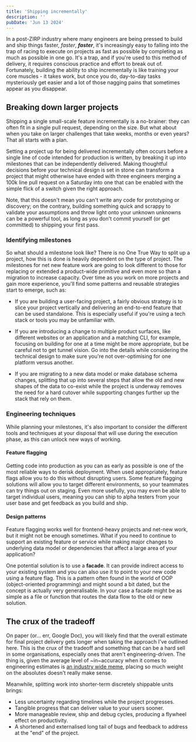 ```yaml
---
title: 'Shipping incrementally'
description: ''
pubDate: 'Jun 13 2024'
---
```


In a post-ZIRP industry where many engineers are being pressed to build and ship things faster, _faster_, **_faster_**, it's increasingly easy to falling into the trap of racing to execute on projects as fast as possible by completing as much as possible in one go. It's a trap, and if you're used to this method of delivery, it requires conscious practice and effort to break out of. Fortunately, building the ability to ship incrementally is like training your core muscles - it takes work, but once you do, day-to-day tasks mysteriously get easier and a lot of those nagging pains that sometimes appear as you disappear.

## Breaking down larger projects

Shipping a single small-scale feature incrementally is a no-brainer: they can often fit in a single pull request, depending on the size. But what about when you take on larger challenges that take weeks, months or even years? That all starts with a plan.

Setting a project up for being delivered incrementally often occurs before a single line of code intended for production is written, by breaking it up into milestones that can be independently delivered. Making thoughtful decisions before your technical design is set in stone can transform a project that might otherwise have ended with three engineers merging a 100k line pull request on a Saturday into one that can be enabled with the simple flick of a switch given the right approach. 

Note, that this doesn't mean you can't write any code for prototyping or discovery; on the contrary, building something quick and scrappy to validate your assumptions and throw light onto your unknown unknowns can be a powerful tool, as long as you don't commit yourself (or get committed) to shipping your first pass.

### Identifying milestones

So what should a milestone look like? There is no One True Way to split up a project, how this is done is heavily dependent on the type of project. The milestones for net new feature work are going to look different to those for replacing or extended a product-wide primitive and even more so than a migration to increase capacity. Over time as you work on more projects and gain more experience, you'll find some patterns and reusable strategies start to emerge, such as:

- If you are building a user-facing project, a fairly obvious strategy is to slice your project vertically and delivering an end-to-end feature that can be used standalone. This is especially useful if you're using a tech stack or tools you may be unfamiliar with.

- If you are introducing a change to multiple product surfaces, like different websites or an application and a matching CLI, for example, focusing on building for one at a time might be more appropriate, but be careful not to get tunnel vision. Go into the details while considering the technical design to make sure you're not over-optimising for one platform versus another.

- If you are migrating to a new data model or make database schema changes, splitting that up into several steps that allow the old and new shapes of the data to co-exist while the project is underway removes the need for a hard cutover while supporting changes further up the stack that rely on them.

### Engineering techniques

While planning your milestones, it's also important to consider the different tools and techniques at your disposal that will use during the execution phase, as this can unlock new ways of working.

#### Feature flagging

Getting code into production as you can as early as possible is one of the most reliable ways to derisk deployment. When used appropriately, feature flags allow you to do this without disrupting users. Some feature flagging solutions will allow you to target different environments, so your teammates can try things out on staging. Even more usefully, you may even be able to target individual users, meaning you can ship to alpha testers from your user base and get feedback as you build and ship.

#### Design patterns

Feature flagging works well for frontend-heavy projects and net-new work, but it might not be enough sometimes. What if you need to continue to support an existing feature or service while making major changes to underlying data model or dependencies that affect a large area of your application? 

One potential solution is to use a **facade**. It can provide indirect access to your existing system and you can also use it to point to your new code using a feature flag. This is a pattern often found in the world of OOP (object-oriented programming) and might sound a bit dated, but the concept is actually very generalisable. In your case a facade might be as simple as a file or function that routes the data flow to the old or new solution.


## The crux of the tradeoff

On paper (or... err, Google Doc), you will likely find that the overall estimate for final project delivery gets longer when taking the approach I've outlined here. This is the crux of the tradeoff and something that can be a hard sell in some organisations, especially ones that aren't engineering-driven. The thing is, given the average level of ~in~accuracy when it comes to engineering estimates is [an industry wide meme](https://xkcd.com/1658/), placing so much weight on the absolutes doesn't really make sense.

Meanwhile, splitting work into shorter-term discretely shippable units brings:

- Less uncertainty regarding timelines while the project progresses.
- Tangible progress that can deliver value to your users sooner.
- More manageable review, ship and debug cycles, producing a flywheel effect on productivity.
- A shortened and externalised long tail of bugs and feedback to address at the "end" of the project.

